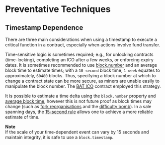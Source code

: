 # Preventative Techniques

## Timestamp Dependence

There are three main considerations when using a timestamp to execute a critical function in a contract, especially when actions involve fund transfer.

Time-sensitive logic is sometimes required; e.g., for unlocking contracts \(time-locking\), completing an ICO after a few weeks, or enforcing expiry dates. It is sometimes recommended to use [block.number](https://solidity.readthedocs.io/en/latest/units-and-global-variables.html#block-and-transaction-properties) and an average block time to estimate times; with a `10 second` block time, `1 week` equates to approximately, `60480` blocks. Thus, specifying a block number at which to change a contract state can be more secure, as miners are unable easily to manipulate the block number. The [BAT ICO](https://etherscan.io/address/0x0d8775f648430679a709e98d2b0cb6250d2887ef#code) contract employed this strategy.

It is possible to estimate a time delta using the `block.number` property and [average block time](https://etherscan.io/chart/blocktime), however this is not future proof as block times may change \(such as [fork reorganisations](https://blog.ethereum.org/2015/08/08/chain-reorganisation-depth-expectations/) and the [difficulty bomb](https://github.com/ethereum/EIPs/issues/649)\). In a sale spanning days, the [15-second rule](https://consensys.github.io/smart-contract-best-practices/recommendations/#the-15-second-rule) allows one to achieve a more reliable estimate of time.

**Note**  
If the scale of your time-dependent event can vary by 15 seconds and maintain integrity, it is safe to use a `block.timestamp`.

